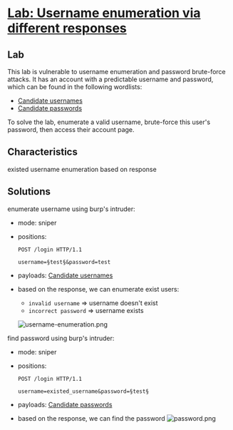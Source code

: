 # [Lab: Username enumeration via different responses](https://portswigger.net/web-security/authentication/password-based/lab-username-enumeration-via-different-responses)

## Lab

This lab is vulnerable to username enumeration and password brute-force attacks. It has an account with a predictable username and password, which can be found in the following wordlists:

- [Candidate usernames](https://portswigger.net/web-security/authentication/auth-lab-usernames)
- [Candidate passwords](https://portswigger.net/web-security/authentication/auth-lab-passwords)

To solve the lab, enumerate a valid username, brute-force this user's password, then access their account page.

## Characteristics

existed username enumeration based on response

## Solutions

enumerate username using burp's intruder:

- mode: sniper
- positions:

  ```http
  POST /login HTTP/1.1

  username=§test§&password=test
  ```

- payloads: [Candidate usernames](https://portswigger.net/web-security/authentication/auth-lab-usernames)

- based on the response, we can enumerate exist users:

  - `invalid username` => username doesn't exist
  - `incorrect password` => username exists

  ![username-enumeration.png](./../img/lab-1-username-enumeration.png)

find password using burp's intruder:

- mode: sniper
- positions:

  ```http
  POST /login HTTP/1.1

  username=existed_username&password=§test§
  ```

- payloads: [Candidate passwords](https://portswigger.net/web-security/authentication/auth-lab-passwords)
- based on the response, we can find the password
  ![password.png](./../img/lab-1-find-password.png)
